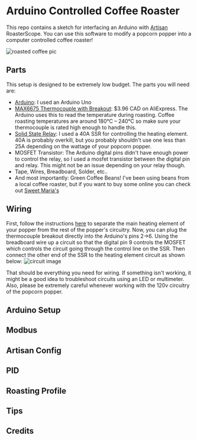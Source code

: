 # Arduino Controlled Coffee Roaster

This repo contains a sketch for interfacing an
Arduino with [Artisan](https://github.com/artisan-roaster-scope/artisan) RoasterScope. You can use this software to modify a popcorn popper into a computer controlled coffee roaster!

![roasted coffee pic](images/20170324_152822.jpg)



## Parts
This setup is designed to be extremely low budget. The parts you will need are:

- [Arduino](https://www.arduino.cc/en/main/arduinoBoardUno): I used an Arduino Uno
- [MAX6675 Thermocouple with Breakout](https://www.aliexpress.com/item/MAX6675-Module-K-Type-Thermocouple-Thermocouple-Sensor-for-Arduino-AL/32278773562.html): $3.96 CAD on AliExpress. The Arduino uses this to read the temperature during roasting. Coffee roasting temperatures are around 180°C – 240°C so make sure your thermocouple is rated high enough to handle this.
- [Solid State Relay](https://www.aliexpress.com/item/FREE-SHIPPING-Industrial-FOTEK-Solid-State-Relay-SSR-40A-with-Protective-Flag-SSR-40DA-40A-DC/2035173599.html): I used a 40A SSR for controlling the heating element. 40A is probably overkill, but you probably shouldn't use one less than 25A depending on the wattage of your popcorn popper.
- MOSFET Transistor: The Arduino digital pins didn't have enough power to control the relay, so I used a mosfet transistor between the digital pin and relay. This might not be an issue depending on your relay though.
- Tape, Wires, Breadboard, Solder, etc..
- And most importantly: Green Coffee Beans! I've been using beans from a local coffee roaster, but if you want to buy some online you can check out [Sweet Maria's](https://www.sweetmarias.com/)


## Wiring

First, follow the instructions [here](https://ineedcoffee.com/west-bend-popper-2-rewire-coffee-roasting/) to separate the main heating element of your popper from the rest of the popper's circuitry. Now, you can plug the thermocouple breakout directly into the Arduino's pins 2->6. Using the breadboard wire up a circuit so that the digital pin 9 controls the MOSFET which controls the circuit going through the control line on the SSR. Then connect the other end of the SSR to the heating element circuit as shown below:
![circuit image](images/20170405_215008.jpg)

That should be everything you need for wiring. If something isn't working, it might be a good idea to troubleshoot circuits using an LED or multimeter. Also, please be extremely careful whenever working with the 120v circuitry of the popcorn popper. 

## Arduino Setup

## Modbus

## Artisan Config

## PID

## Roasting Profile

## Tips

## Credits
